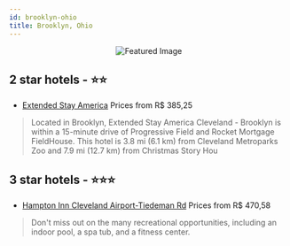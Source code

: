 ```yaml
---
id: brooklyn-ohio
title: Brooklyn, Ohio
---
```


<center><img src="https://i.travelapi.com/hotels/1000000/450000/446300/446217/19e32ab6_z.jpg" alt="Featured Image" /></center>


##  2 star hotels - ⭐️⭐️

-    [Extended Stay America](https://us.hurb.com/hotels/brooklyn/extended-stay-america-JNP-JP185071?cmp=18055) Prices from R$ 385,25
   > Located in Brooklyn, Extended Stay America Cleveland - Brooklyn is within a 15-minute drive of Progressive Field and Rocket Mortgage FieldHouse. This hotel is 3.8 mi (6.1 km) from Cleveland Metroparks Zoo and 7.9 mi (12.7 km) from Christmas Story Hou

##  3 star hotels - ⭐️⭐️⭐️

-    [Hampton Inn Cleveland Airport-Tiedeman Rd](https://us.hurb.com/hotels/brooklyn/hampton-inn-cleveland-airport-tiedeman-rd-JNP-JP013841?cmp=18055) Prices from R$ 470,58
   > Don't miss out on the many recreational opportunities, including an indoor pool, a spa tub, and a fitness center.
